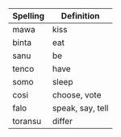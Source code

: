 | Spelling | Definition |
|----------|------------|
| mawa | kiss |
| binta | eat |
| sanu | be |
| tenco | have |
| somo | sleep |
| cosi | choose, vote |
| falo | speak, say, tell |
| toransu | differ |
